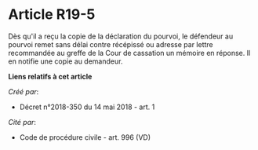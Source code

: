 # Article R19-5

Dès qu'il a reçu la copie de la déclaration du pourvoi, le défendeur au pourvoi remet sans délai contre récépissé ou adresse
par lettre recommandée au greffe de la Cour de cassation un mémoire en réponse. Il en notifie une copie au demandeur.

**Liens relatifs à cet article**

_Créé par_:

  - Décret n°2018-350 du 14 mai 2018 - art. 1

_Cité par_:

  - Code de procédure civile - art. 996 (VD)
